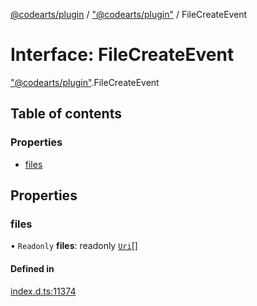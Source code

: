 [@codearts/plugin](../README.md) / ["@codearts/plugin"](../modules/_codearts_plugin_.md) / FileCreateEvent

# Interface: FileCreateEvent

["@codearts/plugin"](../modules/_codearts_plugin_.md).FileCreateEvent

## Table of contents

### Properties

- [files](codearts_plugin_.FileCreateEvent.md#files)

## Properties

### files

• `Readonly` **files**: readonly [`Uri`](../classes/codearts_plugin_.Uri.md)[]

#### Defined in

[index.d.ts:11374](https://github.com/huaweicloud/cloudide-plugin-api/blob/a4193a8/index.d.ts#L11374)
